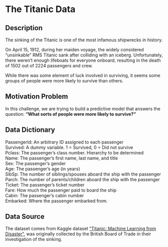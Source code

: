 # The Titanic Data

## Description 

The sinking of the Titanic is one of the most infamous shipwrecks in history.

On April 15, 1912, during her maiden voyage, the widely considered “unsinkable” RMS Titanic sank after colliding with an iceberg. Unfortunately, there weren’t enough lifeboats for everyone onboard, resulting in the death of 1502 out of 2224 passengers and crew.

While there was some element of luck involved in surviving, it seems some groups of people were more likely to survive than others.

## Motivation Problem

In this challenge, we are trying to build a predictive model that answers the question: **“What sorts of people were more likely to survive?”**

## Data Dictionary

PassengerId:	An arbitrary ID assigned to each passenger  
Survived:	A dummy variable. 1 = Survived, 0 = Did not survive  
Pclass:	The passenger’s class number. Hierarchy to be determined  
Name:	The passenger’s first name, last name, and title  
Sex:	The passenger’s gender  
Age:	The passenger’s age (in years)  
SibSp:	The number of siblings/spouses aboard the ship with the passenger  
Parch:	The number of parents/children aboard the ship with the passenger  
Ticket:	The passenger’s ticket number  
Fare:	How much the passenger paid to board the ship  
Cabin:	The passenger’s cabin number  
Embarked:	Where the passenger embarked from.    

## Data Source

The dataset comes from Kaggle dataset ["Titanic: Machine Learning from Disaster"](https://www.kaggle.com/c/titanic/data), was originally collected by the British Board of Trade in their investigation of the sinking. 
